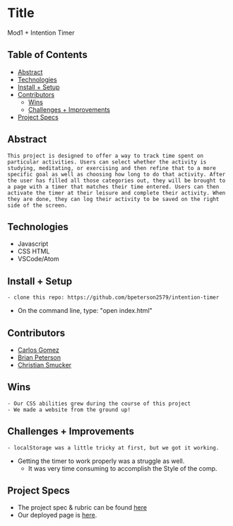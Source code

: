 # Title
Mod1 + Intention Timer

## Table of Contents
  - [Abstract](#abstract)
  - [Technologies](#technologies)
  - [Install + Setup](#set-up)
  - [Contributors](#contributors)
	- [Wins](#wins)
	- [Challenges + Improvements](#challenges-+-Improvements)
  - [Project Specs](#project-specs)

## Abstract
	This project is designed to offer a way to track time spent on particular activities. Users can select whether the activity is studying, meditating, or exercising and then refine that to a more specific goal as well as choosing how long to do that activity. After the user has filled all those categories out, they will be brought to a page with a timer that matches their time entered. Users can then activate the timer at their leisure and complete their activity. When they are done, they can log their activity to be saved on the right side of the screen.


## Technologies
  - Javascript
  - CSS HTML
  - VSCode/Atom


## Install + Setup
	- clone this repo: https://github.com/bpeterson2579/intention-timer
  - On the command line, type: "open index.html"

## Contributors
  - [Carlos Gomez](https://github.com/karmacarlos)
  - [Brian Peterson](https://github.com/bpeterson2579)
  - [Christian Smucker](https://gist.github.com/csmucker83)

## Wins
	- Our CSS abilities grew during the course of this project
	- We made a website from the ground up!

## Challenges + Improvements
	- localStorage was a little tricky at first, but we got it working.
  - Getting the timer to work properly was a struggle as well.
	- It was very time consuming to accomplish the Style of the comp.

## Project Specs
  - The project spec & rubric can be found [here](https://frontend.turing.edu/projects/module-1/intention-timer-group.html)
  - Our deployed page is [here](file:///Users/brian/turing/1module/projects/intention-timer/index.html?).
